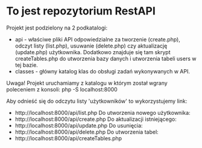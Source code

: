 # To jest repozytorium RestAPI

Projekt jest podzielony na 2 podkatalogi:
- api - właściwe pliki API odpowiedzialne za tworzenie (create.php), 
        odczyt listy (list.php), 
        usuwanie (delete.php) czy aktualizację (update.php) użytkownika. 
        Dodatkowo znajduje się tam skrypt createTables.php do utworzenia 
        bazy danych i utworzenia tabeli users w tej bazie.
- classes - główny katalog klas do obsługi zadań wykonywanych w API.

Uwaga!
Projekt uruchamiamy z katalogu w którym został wgrany poleceniem z konsoli:
php -S localhost:8000

Aby odnieść się do odczytu listy 'użytkowników' to wykorzystujemy link:
- http://localhost:8000/api/list.php
Do utworzenia nowego użytkownika:
- http://localhost:8000/api/create.php
Do aktualizacji istniejącego:
- http://localhost:8000/api/update.php
Do usunięcia:
- http://localhost:8000/api/delete.php
Do utworzenia tabel:
- http://localhost:8000/api/createTables.php
